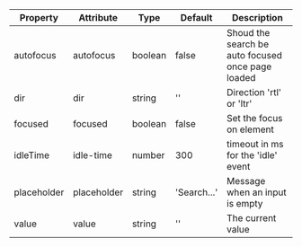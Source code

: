 | Property    | Attribute   | Type    | Default     | Description                                       |
| ----------- | ----------- | ------- | ----------- | ------------------------------------------------- |
| autofocus   | autofocus   | boolean | false       | Shoud the search be auto focused once page loaded |
| dir         | dir         | string  | ''          | Direction 'rtl' or 'ltr'                          |
| focused     | focused     | boolean | false       | Set the focus on element                          |
| idleTime    | idle-time   | number  | 300         | timeout in ms for the 'idle' event                |
| placeholder | placeholder | string  | 'Search...' | Message when an input is empty                    |
| value       | value       | string  | ''          | The current value                                 |
